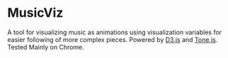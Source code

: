 # MusicViz

A tool for visualizing music as animations using visualization variables for easier following of more complex pieces. Powered by [D3.js](https://d3js.org/) and [Tone.js](https://tonejs.github.io/). Tested Mainly on Chrome.

